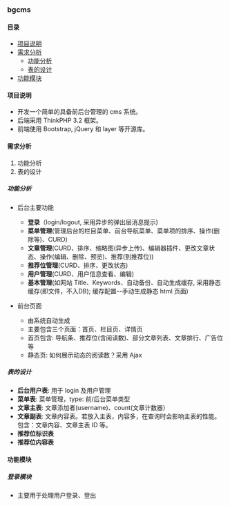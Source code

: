 ### bgcms

#### 目录
* [项目说明](#项目说明)
* [需求分析](#需求分析)
    * [功能分析](#功能分析)
    * [表的设计](#表的设计)
* [功能模块](#功能模块)

#### 项目说明
* 开发一个简单的具备前后台管理的 cms 系统。
* 后端采用 ThinkPHP 3.2 框架。
* 前端使用 Bootstrap, jQuery 和 layer 等开源库。

#### 需求分析
1. 功能分析
1. 表的设计

##### 功能分析
* 后台主要功能
    * **登录**（login/logout, 采用异步的弹出层消息提示)
    * **菜单管理**(管理后台的栏目菜单、前台导航菜单、菜单项的排序、操作(删除等)、CURD)
    * **文章管理**(CURD、排序、缩略图(异步上传)、编辑器插件、更改文章状态、操作(编辑、删除、预览)、推荐(到推荐位))
    * **推荐位管理**(CURD、排序、更改状态)
    * **用户管理**(CURD、用户信息查看、编辑)
    * **基本管理**(如网站 Title、Keywords、自动备份、自动生成缓存, 采用静态缓存(即文件，不入DB); 缓存配置--手动生成静态 html 页面)


* 前台页面
    * 由系统自动生成
    * 主要包含三个页面：首页、栏目页、详情页
    * 首页包含: 导航条、推荐位(含阅读数)、部分文章列表、文章排行、广告位等
    * 静态页: 如何展示动态的阅读数？采用 Ajax    


##### 表的设计
* **后台用户表**: 用于 login 及用户管理
* **菜单表**: 菜单管理，type: 前/后台菜单类型
* **文章主表**: 文章添加者(username)、count(文章计数器）
* **文章副表**: 文章内容表。若放入主表，内容多，在查询时会影响主表的性能。包含：文章内容、文章主表 ID 等。
* **推荐位标识表**
* **推荐位内容表**


#### 功能模块

##### 登录模块
* 主要用于处理用户登录、登出    
    
    
    
    
    
    
    
    
    
    
    
    
    
    
    
    
    